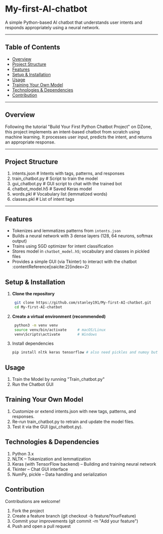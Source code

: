 # My-first-AI-chatbot

A simple Python-based AI chatbot that understands user intents and responds appropriately using a neural network.

---

##  Table of Contents

- [Overview](#overview)
- [Project Structure](#project-structure)
- [Features](#features)
- [Setup & Installation](#setup--installation)
- [Usage](#usage)
- [Training Your Own Model](#training-your-own-model)
- [Technologies & Dependencies](#technologies--dependencies)
- [Contribution](#contribution)

---

## Overview

Following the tutorial "Build Your First Python Chatbot Project" on DZone, this project implements an intent-based chatbot from scratch using machine learning. It processes user input, predicts the intent, and returns an appropriate response.

---

## Project Structure
1. intents.json # Intents with tags, patterns, and responses
2. train_chatbot.py # Script to train the model
3. gui_chatbot.py # GUI script to chat with the trained bot
4. chatbot_model.h5 # Saved Keras model
5. words.pkl # Vocabulary list (lemmatized words)
6. classes.pkl # List of intent tags

---

## Features

- Tokenizes and lemmatizes patterns from `intents.json`
- Builds a neural network with 3 dense layers (128, 64 neurons, softmax output)
- Trains using SGD optimizer for intent classification
- Stores model in `chatbot_model.h5`; vocabulary and classes in pickled files
- Provides a simple GUI (via Tkinter) to interact with the chatbot :contentReference[oaicite:2]{index=2}

## Setup & Installation

1. **Clone the repository**
   ```bash
    git clone https://github.com/stanley191/My-first-AI-chatbot.git
    cd My-first-AI-chatbot
2. **Create a virtual environment (recommended)**
   ```bash
    python3 -m venv venv
    source venv/bin/activate     # macOS/Linux
    venv\Scripts\activate        # Windows
3. Install dependencies
   ```bash
   pip install nltk keras tensorflow # also need pickles and numoy but are built in libraries to python
   
## Usage
1. Train the Model by running "Train_chatbot.py"
2. Run the Chatbot GUI

## Training Your Own Model

1. Customize or extend intents.json with new tags, patterns, and responses.
2. Re-run train_chatbot.py to retrain and update the model files.
3. Test it via the GUI (gui_chatbot.py).

## Technologies & Dependencies
1. Python 3.x
2. NLTK – Tokenization and lemmatization
3. Keras (with TensorFlow backend) – Building and training neural network
4. Tkinter – Chat GUI interface
5. NumPy, pickle – Data handling and serialization

## Contribution
Contributions are welcome!
1. Fork the project
2. Create a feature branch (git checkout -b feature/YourFeature)
3. Commit your improvements (git commit -m "Add your feature")
4. Push and open a pull request












   
